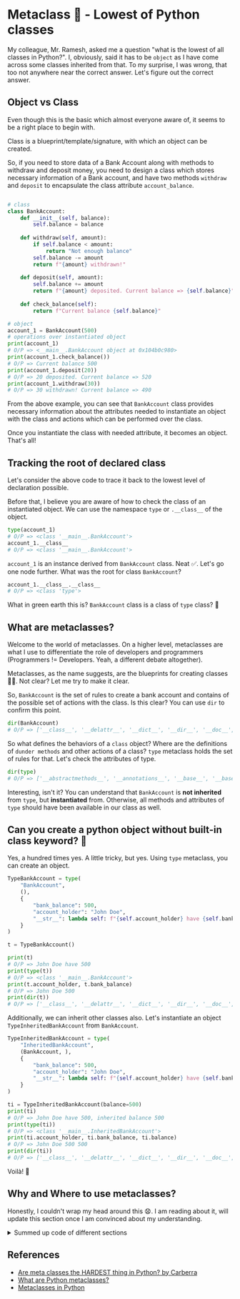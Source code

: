 # Metaclass 💫 - Lowest of Python classes 

My colleague, Mr. Ramesh, asked me a question "what is the lowest of all classes in Python?". I, obviously, said it has to be `object` as I have come across some classes inherited from that. To my surprise, I was wrong, that too not anywhere near the correct answer. Let's figure out the correct answer.

## Object vs Class

Even though this is the basic which almost everyone aware of, it seems to be a right place to begin with. 

Class is a blueprint/template/signature, with which an object can be created. 

So, if you need to store data of a Bank Account along with methods to withdraw and deposit money, you need to design a class which stores necessary information of a Bank account, and have two methods `withdraw` and `deposit` to encapsulate the class attribute `account_balance`. 

```py title="metaclasses.py"

# class
class BankAccount:
    def __init__(self, balance):
        self.balance = balance
    
    def withdraw(self, amount):
        if self.balance < amount:
            return "Not enough balance"
        self.balance -= amount
        return f"{amount} withdrawn!"
    
    def deposit(self, amount):
        self.balance += amount
        return f"{amount} deposited. Current balance => {self.balance}"
    
    def check_balance(self):
        return f"Current balance {self.balance}"

# object
account_1 = BankAccount(500)
# operations over instantiated object
print(account_1)
# O/P => <__main__.BankAccount object at 0x104b0c980>
print(account_1.check_balance())
# O/P => Current balance 500
print(account_1.deposit(20))
# O/P => 20 deposited. Current balance => 520
print(account_1.withdraw(30))
# O/P => 30 withdrawn! Current balance => 490
```
From the above example, you can see that `BankAccount` class provides necessary information about the attributes needed to instantiate an object with the class and actions which can be performed over the class. 

Once you instantiate the class with needed attribute, it becomes an object. That's all! 

## Tracking the root of declared class

Let's consider the above code to trace it back to the lowest level of declaration possible. 

Before that, I believe you are aware of how to check the class of an instantiated object. We can use the namespace `type` or `.__class__` of the object.

```py
type(account_1)
# O/P => <class '__main__.BankAccount'>
account_1.__class__
# O/P => <class '__main__.BankAccount'>
```

`account_1` is an instance derived from `BankAccount` class. Neat ✅. Let's go one node further. What was the root for class `BankAccount`?

```py
account_1.__class__.__class__
# O/P => <class 'type'>
```

What in green earth this is? `BankAccount` class is a class of `type` class? 🤯

## What are metaclasses?

Welcome to the world of metaclasses. On a higher level, metaclasses are what I use to differentiate the role of developers and programmers (Programmers != Developers. Yeah, a different debate altogether). 

Metaclasses, as the name suggests, are the blueprints for creating classes 😵‍💫. Not clear? Let me try to make it clear. 

So, `BankAccount` is the set of rules to create a bank account and contains of the possible set of actions with the class. Is this clear? You can use `dir` to confirm this point.

```py
dir(BankAccount)
# O/P => ['__class__', '__delattr__', '__dict__', '__dir__', '__doc__', '__eq__', '__format__', '__ge__', '__getattribute__', '__getstate__', '__gt__', '__hash__', '__init__', '__init_subclass__', '__le__', '__lt__', '__module__', '__ne__', '__new__', '__reduce__', '__reduce_ex__', '__repr__', '__setattr__', '__sizeof__', '__str__', '__subclasshook__', '__weakref__', 'check_balance', 'deposit', 'withdraw']
```
So what defines the behaviors of a `class` object? Where are the definitions of `dunder methods` and other actions of a class? `type` metaclass holds the set of rules for that. Let's check the attributes of type.

```py
dir(type)
# O/P => ['__abstractmethods__', '__annotations__', '__base__', '__bases__', '__basicsize__', '__call__', '__class__', '__delattr__', '__dict__', '__dictoffset__', '__dir__', '__doc__', '__eq__', '__flags__', '__format__', '__ge__', '__getattribute__', '__getstate__', '__gt__', '__hash__', '__init__', '__init_subclass__', '__instancecheck__', '__itemsize__', '__le__', '__lt__', '__module__', '__mro__', '__name__', '__ne__', '__new__', '__or__', '__prepare__', '__qualname__', '__reduce__', '__reduce_ex__', '__repr__', '__ror__', '__setattr__', '__sizeof__', '__str__', '__subclasscheck__', '__subclasses__', '__subclasshook__', '__text_signature__', '__type_params__', '__weakrefoffset__', 'mro']
```

Interesting, isn't it? You can understand that `BankAccount` is **not inherited** from `type`, but **instantiated** from. Otherwise, all methods and attributes of `type` should have been available in our class as well.

## Can you create a python object without built-in class keyword? 🤔
Yes, a hundred times yes. A little tricky, but yes. Using `type` metaclass, you can create an object. 

```py
TypeBankAccount = type(
    "BankAccount",
    (),
    {
        "bank_balance": 500,
        "account_holder": "John Doe",
        "__str__": lambda self: f"{self.account_holder} have {self.bank_balance}"
    }
)

t = TypeBankAccount()

print(t)
# O/P => John Doe have 500
print(type(t))
# O/P => <class '__main__.BankAccount'>
print(t.account_holder, t.bank_balance)
# O/P => John Doe 500
print(dir(t))
# O/P => ['__class__', '__delattr__', '__dict__', '__dir__', '__doc__', '__eq__', '__format__', '__ge__', '__getattribute__', '__getstate__', '__gt__', '__hash__', '__init__', '__init_subclass__', '__le__', '__lt__', '__module__', '__ne__', '__new__', '__reduce__', '__reduce_ex__', '__repr__', '__setattr__', '__sizeof__', '__str__', '__subclasshook__', '__weakref__', 'account_holder', 'bank_balance']
```

Additionally, we can inherit other classes also. Let's instantiate an object `TypeInheritedBankAccount` from `BankAccount`. 

```py
TypeInheritedBankAccount = type(
    "InheritedBankAccount",
    (BankAccount, ),
    {
        "bank_balance": 500,
        "account_holder": "John Doe",
        "__str__": lambda self: f"{self.account_holder} have {self.bank_balance}, inherited balance {self.balance}"
    }
)

ti = TypeInheritedBankAccount(balance=500)
print(ti)
# O/P => John Doe have 500, inherited balance 500
print(type(ti))
# O/P => <class '__main__.InheritedBankAccount'>
print(ti.account_holder, ti.bank_balance, ti.balance)
# O/P => John Doe 500 500
print(dir(ti))
# O/P => ['__class__', '__delattr__', '__dict__', '__dir__', '__doc__', '__eq__', '__format__', '__ge__', '__getattribute__', '__getstate__', '__gt__', '__hash__', '__init__', '__init_subclass__', '__le__', '__lt__', '__module__', '__ne__', '__new__', '__reduce__', '__reduce_ex__', '__repr__', '__setattr__', '__sizeof__', '__str__', '__subclasshook__', '__weakref__', 'account_holder', 'balance', 'bank_balance', 'check_balance', 'deposit', 'withdraw']
```

Voilà! 🎉

## Why and Where to use metaclasses?

Honestly, I couldn't wrap my head around this 😧. I am reading about it, will update this section once I am convinced about my understanding. 

<details>
<summary>Summed up code of different sections </summary>
    ```py title="metaclasses.py"
    
    # class
    class BankAccount(object):
        def __init__(self, balance):
            self.balance = balance
    
        def withdraw(self, amount):
            if self.balance < amount:
                return "Not enough balance"
            self.balance -= amount
            return f"{amount} withdrawn! Current balance => {self.balance}"
        
        def deposit(self, amount):
            self.balance += amount
            return f"{amount} deposited. Current balance => {self.balance}"
        
        def check_balance(self):
            return f"Current balance {self.balance}"

    # object
    account_1 = BankAccount(500)
    # operations over instantiated object
    print(account_1)
    print(account_1.check_balance())
    print(account_1.deposit(20))
    print(account_1.withdraw(30))

    print(type(account_1))
    print(account_1.__class__)
    print(account_1.__class__.__class__)

    print(dir(BankAccount))
    print(dir(BankAccount.__class__))
    print(dir(type))

    TypeBankAccount = type(
        "BankAccount",
        (),
        {
            "bank_balance": 500,
            "account_holder": "John Doe",
            "__str__": lambda self: f"{self.account_holder} have {self.bank_balance}"
        }
    )

    t = TypeBankAccount()

    print(t)
    print(type(t))
    print(t.account_holder, t.bank_balance)
    print(dir(t))

    # inheritance

    TypeInheritedBankAccount = type(
        "InheritedBankAccount",
        (BankAccount, ),
        {
            "bank_balance": 500,
            "account_holder": "John Doe",
            "__str__": lambda self: f"{self.account_holder} have {self.bank_balance}, inherited balance {self.balance}"
        }
    )
    ti = TypeInheritedBankAccount(balance=500)
    print(ti)
    print(type(ti))
    print(ti.account_holder, ti.bank_balance, ti.balance)
    print(dir(ti))
    ```
</details>

## References
- [Are meta classes the HARDEST thing in Python? by Carberra](https://www.youtube.com/watch?v=zsPZPi39Xvo&t=593s)
- [What are Python metaclasses?](https://sentry.io/answers/what-are-Python-metaclasses/)
- [Metaclasses in Python](https://www.youtube.com/watch?v=yWzMiaqnpkI)